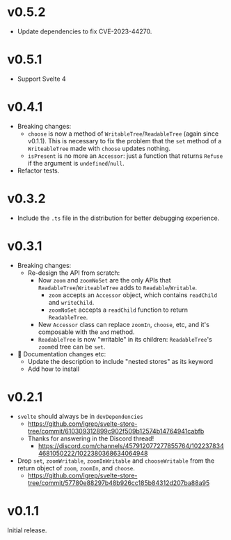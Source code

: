 # v0.5.2

- Update dependencies to fix CVE-2023-44270.

# v0.5.1

- Support Svelte 4

# v0.4.1

- Breaking changes:
    - `choose` is now a method of `WritableTree`/`ReadableTree` (again since v0.1.1). This is necessary to fix the problem that the `set` method of a `WriteableTree` made with `choose` updates nothing.
    - `isPresent` is no more an `Accessor`: just a function that returns `Refuse` if the argument is `undefined`/`null`.
- Refactor tests.

# v0.3.2

- Include the `.ts` file in the distribution for better debugging experience.

# v0.3.1

- Breaking changes:
    - Re-design the API from scratch:
        - Now `zoom` and `zoomNoSet` are the only APIs that `ReadableTree`/`WriteableTree` adds to `Readable`/`Writable`.
            - `zoom` accepts an `Accessor` object, which contains `readChild` and `writeChild`.
            - `zoomNoSet` accepts a `readChild` function to return `ReadableTree`.
        - New `Accessor` class can replace `zoomIn`, `choose`, etc, and it's composable with the `and` method.
        - `ReadableTree` is now "writable" in its children: `ReadableTree`'s `zoom`ed tree can be `set`.
- 📝 Documentation changes etc:
    - Update the description to include "nested stores" as its keyword
    - Add how to install

# v0.2.1

- `svelte` should always be in `devDependencies`
    - <https://github.com/igrep/svelte-store-tree/commit/610309312899c902f509b12574b14764941cabfb>
    - Thanks for answering in the Discord thread!
        - <https://discord.com/channels/457912077277855764/1022378344681050222/1022380368634064948>
- Drop `set`, `zoomWritable`, `zoomInWritable` and `chooseWritable` from the return object of `zoom`, `zoomIn`, and `choose`.
    - <https://github.com/igrep/svelte-store-tree/commit/57780e88297b48b926cc185b84312d207ba88a95>

# v0.1.1

Initial release.
